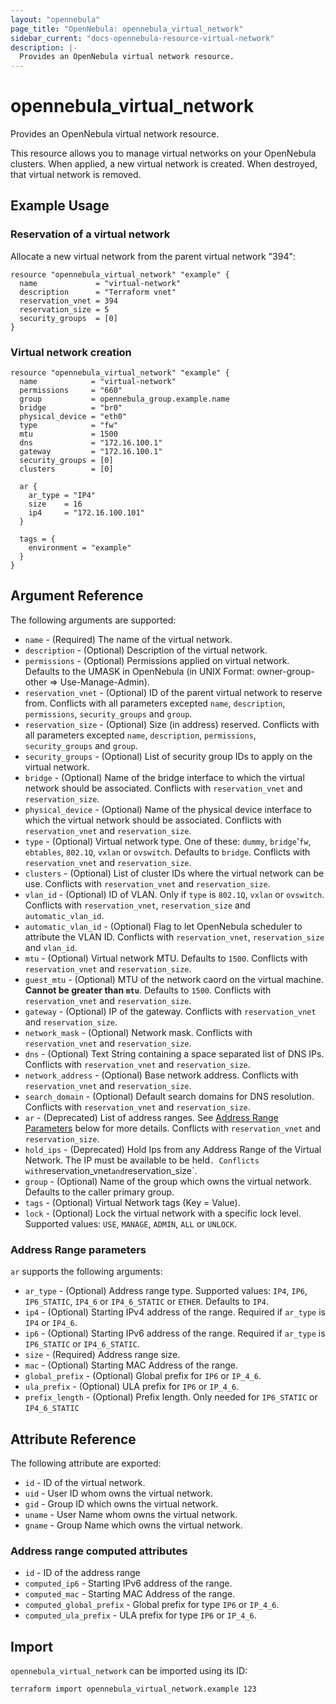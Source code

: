 ```yaml
---
layout: "opennebula"
page_title: "OpenNebula: opennebula_virtual_network"
sidebar_current: "docs-opennebula-resource-virtual-network"
description: |-
  Provides an OpenNebula virtual network resource.
---
```


# opennebula_virtual_network

Provides an OpenNebula virtual network resource.

This resource allows you to manage virtual networks on your OpenNebula clusters. When applied,
a new virtual network is created. When destroyed, that virtual network is removed.

## Example Usage

### Reservation of a virtual network

Allocate a new virtual network from the parent virtual network "394":

```hcl
resource "opennebula_virtual_network" "example" {
  name             = "virtual-network"
  description      = "Terraform vnet"
  reservation_vnet = 394
  reservation_size = 5
  security_groups  = [0]
}
```

### Virtual network creation

```hcl
resource "opennebula_virtual_network" "example" {
  name            = "virtual-network"
  permissions     = "660"
  group           = opennebula_group.example.name
  bridge          = "br0"
  physical_device = "eth0"
  type            = "fw"
  mtu             = 1500
  dns             = "172.16.100.1"
  gateway         = "172.16.100.1"
  security_groups = [0]
  clusters        = [0]

  ar {
    ar_type = "IP4"
    size    = 16
    ip4     = "172.16.100.101"
  }

  tags = {
    environment = "example"
  }
}
```

## Argument Reference

The following arguments are supported:

* `name` - (Required) The name of the virtual network.
* `description` - (Optional) Description of the virtual network.
* `permissions` - (Optional) Permissions applied on virtual network. Defaults to the UMASK in OpenNebula (in UNIX Format: owner-group-other => Use-Manage-Admin).
* `reservation_vnet` - (Optional) ID of the parent virtual network to reserve from. Conflicts with all parameters excepted `name`, `description`, `permissions`, `security_groups` and `group`.
* `reservation_size` - (Optional) Size (in address) reserved. Conflicts with all parameters excepted `name`, `description`, `permissions`, `security_groups` and `group`.
* `security_groups` - (Optional) List of security group IDs to apply on the virtual network.
* `bridge` - (Optional) Name of the bridge interface to which the virtual network should be associated. Conflicts with `reservation_vnet` and `reservation_size`.
* `physical_device` - (Optional) Name of the physical device interface to which the virtual network should be associated. Conflicts with `reservation_vnet` and `reservation_size`.
* `type` - (Optional) Virtual network type. One of these: `dummy`, `bridge`'`fw`, `ebtables`, `802.1Q`, `vxlan` or `ovswitch`. Defaults to `bridge`. Conflicts with `reservation_vnet` and `reservation_size`.
* `clusters` - (Optional) List of cluster IDs where the virtual network can be use. Conflicts with `reservation_vnet` and `reservation_size`.
* `vlan_id` - (Optional) ID of VLAN. Only if `type` is `802.1Q`, `vxlan` or `ovswitch`. Conflicts with `reservation_vnet`, `reservation_size` and `automatic_vlan_id`.
* `automatic_vlan_id` - (Optional) Flag to let OpenNebula scheduler to attribute the VLAN ID. Conflicts with `reservation_vnet`, `reservation_size` and `vlan_id`.
* `mtu` - (Optional) Virtual network MTU. Defaults to `1500`. Conflicts with `reservation_vnet` and `reservation_size`.
* `guest_mtu` - (Optional) MTU of the network caord on the virtual machine. **Cannot be greater than `mtu`**. Defaults to `1500`. Conflicts with `reservation_vnet` and `reservation_size`.
* `gateway` - (Optional) IP of the gateway. Conflicts with `reservation_vnet` and `reservation_size`.
* `network_mask` - (Optional) Network mask. Conflicts with `reservation_vnet` and `reservation_size`.
* `dns` - (Optional) Text String containing a space separated list of DNS IPs. Conflicts with `reservation_vnet` and `reservation_size`.
* `network_address` - (Optional) Base network address. Conflicts with `reservation_vnet` and `reservation_size`.
* `search_domain` - (Optional) Default search domains for DNS resolution. Conflicts with `reservation_vnet` and `reservation_size`.
* `ar` - (Deprecated) List of address ranges. See [Address Range Parameters](#address-range-parameters) below for more details. Conflicts with `reservation_vnet` and `reservation_size`.
* `hold_ips` - (Deprecated) Hold Ips from any Address Range of the Virtual Network. The IP must be available to be held`. Conflicts with`reservation_vnet` and `reservation_size`.
* `group` - (Optional) Name of the group which owns the virtual network. Defaults to the caller primary group.
* `tags` - (Optional) Virtual Network tags (Key = Value).
* `lock` - (Optional) Lock the virtual network with a specific lock level. Supported values: `USE`, `MANAGE`, `ADMIN`, `ALL` or `UNLOCK`.

### Address Range parameters

`ar` supports the following arguments:

* `ar_type` - (Optional) Address range type. Supported values: `IP4`, `IP6`, `IP6_STATIC`, `IP4_6` or `IP4_6_STATIC` or `ETHER`. Defaults to `IP4`.
* `ip4` - (Optional) Starting IPv4 address of the range. Required if `ar_type` is `IP4` or `IP4_6`.
* `ip6` - (Optional) Starting IPv6 address of the range. Required if `ar_type` is `IP6_STATIC` or `IP4_6_STATIC`.
* `size` - (Required) Address range size.
* `mac` - (Optional) Starting MAC Address of the range.
* `global_prefix` - (Optional) Global prefix for `IP6` or `IP_4_6`.
* `ula_prefix` - (Optional) ULA prefix for `IP6` or `IP_4_6`.
* `prefix_length` - (Optional) Prefix length. Only needed for `IP6_STATIC` or `IP4_6_STATIC`

## Attribute Reference

The following attribute are exported:

* `id` - ID of the virtual network.
* `uid` - User ID whom owns the virtual network.
* `gid` - Group ID which owns the virtual network.
* `uname` - User Name whom owns the virtual network.
* `gname` - Group Name which owns the virtual network.

### Address range computed attributes

* `id` - ID of the address range
* `computed_ip6` - Starting IPv6 address of the range.
* `computed_mac` - Starting MAC Address of the range.
* `computed_global_prefix` - Global prefix for type `IP6` or `IP_4_6`.
* `computed_ula_prefix` - ULA prefix for type `IP6` or `IP_4_6`.

## Import

`opennebula_virtual_network` can be imported using its ID:

```shell
terraform import opennebula_virtual_network.example 123
```
